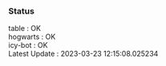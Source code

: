 ### Status


table : OK  
hogwarts : OK  
icy-bot : OK  
Latest Update : 2023-03-23 12:15:08.025234
